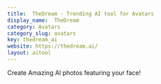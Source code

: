 ```yaml
---
title:  TheDream - Trending AI tool for Avatars
display_name:  TheDream
category: Avatars
category_slug: avatars
key: thedream_ai
website: https://thedream.ai/
layout: aitool
---
```


Create Amazing AI photos featuring your face!
